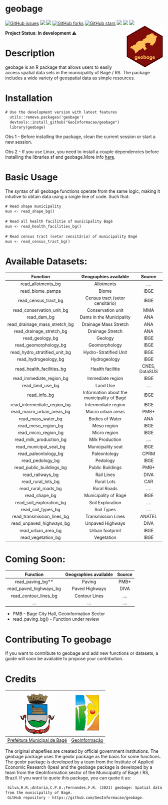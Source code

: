 # **geobage**

<a href="https://github.com/GeoInformacao/geobage/issues"><img alt="GitHub issues" src="https://img.shields.io/github/issues/GeoInformacao/geobage"></a>
<img src="https://img.shields.io/static/v1?label=version&message=v1.1.0&color=orange&style=flat"/>
<img src="https://img.shields.io/static/v1?label=build&message=passing&color=success&style=flat"/>
<a href="https://github.com/GeoInformacao/geobage/network"><img alt="GitHub forks" src="https://img.shields.io/github/forks/GeoInformacao/geobage"></a>
<a href="https://github.com/GeoInformacao/geobage/stargazers"><img alt="GitHub stars" src="https://img.shields.io/github/stars/GeoInformacao/geobage"></a>
<img src="https://img.shields.io/static/v1?label=license&message=MIT&color=yellow&style=flat"/>
<img src="https://img.shields.io/static/v1?label=license&message=File.LICENSE&color=yellow&style=flat"/>
<img src="https://img.shields.io/static/v1?label=dependence&message=R(>=3.5)&color=red&style=flat"/>
<img src="https://github.com/GeoInformacao/geobage/blob/master/logogeobage.png" width=115 align="right"/>

**Project Status: In development** :warning:

# **Description**
geobage is an R package that allows users to easily access spatial data sets in the municipality of Bagé / RS. 
The package includes a wide variety of geospatial data as simple resources.

# **Installation**
```
# Use the development version with latest features
  utils::remove.packages('geobage')
  devtools::install_github("GeoInformacao/geobage")
  library(geobage)
```
Obs 1 - Before installing the package, clean the current session or start a new session.

Obs 2 - If you use Linux, you need to install a couple dependencies before installing the libraries sf and geobage.More info [here](https://github.com/r-spatial/sf#linux).

# **Basic Usage**
The syntax of all geobage functions operate from the same logic, making it intuitive to obtain data using a single line of code. Such that:
```
# Read shape municipality
mun <- read_shape_bg()

# Read all health facilitie of municipality Bagé
mun <- read_health_facilities_bg()

# Read census tract (setor censitário) of municipality Bagé
mun <- read_census_tract_bg()
```

# **Available Datasets:**

|           Function          |            Geographies available           |     Source    |
|:---------------------------:|:------------------------------------------:|:-------------:|
|     read_allotments_bg      |                  Allotments                |      ....     |
|       read_biome_pampa      |                    Biome                   |      IBGE     |
|     read_census_tract_bg    |       Census tract (setor censitário)      |      IBGE     |
|  read_conservation_unit_bg  |              Conservation unit             |      MMA      |
|        read_dam_bg          |          Dams in the Municipality          |      ANA      |
|read_drainage_mass_stretch_bg|            Drainage Mass Stretch           |      ANA      |
|   read_drainage_stretch_bg  |               Drainage Stretch             |      ANA      |
|      read_geology_bg        |                   Geology                  |      IBGE     |
|   read_geomorphology_bg     |                Geomorphology               |      IBGE     |
|read_hydro_stratified_unit_bg|            Hydro-Stratified Unit           |      IBGE     |
|    read_hydrogeology_bg     |                Hydrogeology                |      IBGE     |
|  read_health_facilities_bg  |              Health facilitie              | CNES, DataSUS |
|   read_immediate_region_bg  |              Immediate region              |      IBGE     |
|      read_land_use_bg       |                  Land Use                  |      ....     |
|         read_info_bg        | Information about the municipality of Bagé |      IBGE     |
| read_intermediate_region_bg |             Intermediate region            |      IBGE     |
|  read_macro_urban_areas_bg  |              Macro urban areas             |      PMB*     | 
|      read_mass_water_bg     |               Bodies of Water              |      ANA      |
|     read_meso_region_bg     |                 Meso region                |      IBGE     |
|     read_micro_region_bg    |                Micro region                |      IBGE     |
|   read_milk_production_bg   |               Milk Production              |      ....     |
|    read_municipal_seat_bg   |              Municipality seat             |      IBGE     |
|     read_paleontology_bg    |                Paleontology                |      CPRM     |
|       read_pedology_bg      |                  Pedology                  |      IBGE     |
|  read_public_buildings_bg   |              Public Buildings              |      PMB*     |
|       read_railways_bg      |                 Rail Lines                 |      DIVA     |
|      read_rural_lots_bg     |                 Rural Lots                 |      CAR      |
|     read_rural_roads_bg     |                Rural Roads                 |      ....     |
|        read_shape_bg        |            Municipality of Bagé            |      IBGE     |
|   read_soil_exploration_bg  |              Soil Exploration              |      ....     |
|     read_soil_types_bg      |                  Soil Types                |      ....     |
| read_transmission_lines_bg  |             Transmission Lines             |     ANATEL    |
|  read_unpaved_highways_bg   |              Unpaved Highways              |      DIVA     |
|      read_urban_area_bg     |               Urban footprint              |      IBGE     |
|     read_vegetation_bg      |                 Vegetation                 |      IBGE     |

# **Coming Soon:**

|           Function           |  Geographies available | Source |
|:----------------------------:|:----------------------:|:------:|
|        read_paving_bg**      |         Paving         |  PMB*  |
|    read_paved_highways_bg    |     Paved Highways     |  DIVA  |
|    read_contour_lines_bg     |     Contour Lines      |  ....  |
|             ...              |          ...           |  ....  |


* PMB - Bage City Hall, Geoinformation Sector
* read_paving_bg() - Function under review


# **Contributing To geobage**
If you want to contribute to geobage and add new functions or datasets, a guide will soon be available to propose your contribution.

# **Credits**
<right>

| <img src="https://github.com/GeoInformacao/geobage/blob/master/logobage.png" width=115> | <img src="https://github.com/GeoInformacao/geobage/blob/master/logogeoinformacao.png" width=75> |
|----------------------------------------------------------------------------------------------|------------------------------------------------------------------------------------------------------|
|                  [Prefeitura Municipal de Bagé](https://www.bage.rs.gov.br/)                 |                        [GeoInformação](https://sites.google.com/site/ggcbage/)                       |

</right>

The original shapefiles are created by official government institutions. The geobage package uses the geobr package as the basis for some functions.
The geobr package is developed by a team from the Institute of Applied Economic Research (Ipea) and the geobage package is developed by a team from the GeoInformation
sector of the Municipality of Bagé / RS, Brazil. If you want to quote this package, you can quote it as:

     Silva,R.R.;Antoria,C.P.A.;Fernandes,F.R. (2021) geobage: Spatial data from the municipality of Bagé.
     GitHub repository - https://github.com/GeoInformacao/geobage.
